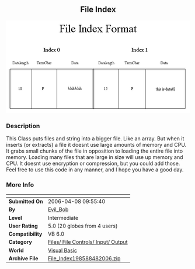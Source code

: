 ﻿<div align="center">

## File Index

<img src="PIC2006481258393960.jpg">
</div>

### Description

This Class puts files and string into a bigger file. Like an array. But when it inserts (or extracts) a file it doesnt use large amounts of memory and CPU. It grabs small chunks of the file in opposition to loading the entire file into memory. Loading many files that are large in size will use up memory and CPU. It doesnt use encryption or compression, but you could add those. Feel free to use this code in any manner, and I hope you have a good day.
 
### More Info
 


<span>             |<span>
---                |---
**Submitted On**   |2006-04-08 09:55:40
**By**             |[Evil\_Bob](https://github.com/Planet-Source-Code/PSCIndex/blob/master/ByAuthor/evil-bob.md)
**Level**          |Intermediate
**User Rating**    |5.0 (20 globes from 4 users)
**Compatibility**  |VB 6\.0
**Category**       |[Files/ File Controls/ Input/ Output](https://github.com/Planet-Source-Code/PSCIndex/blob/master/ByCategory/files-file-controls-input-output__1-3.md)
**World**          |[Visual Basic](https://github.com/Planet-Source-Code/PSCIndex/blob/master/ByWorld/visual-basic.md)
**Archive File**   |[File\_Index198588482006\.zip](https://github.com/Planet-Source-Code/evil-bob-file-index__1-64959/archive/master.zip)








